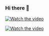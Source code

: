 ### Hi there 👋

[![Watch the video](https://img.youtube.com/vi/TLTP0T7CQCU/hqdefault.jpg)](https://www.youtube.com/embed/TLTP0T7CQCU)

[![Watch the video](https://img.youtube.com/vi/mFQ3ONXcxBs/hqdefault.jpg)](https://www.youtube.com/embed/mFQ3ONXcxBs)

<!--
**Arnab-Chowdhury/Arnab-Chowdhury** is a ✨ _special_ ✨ repository because its `README.md` (this file) appears on your GitHub profile.

Here are some ideas to get you started:

- 🔭 I’m currently working on ...
- 🌱 I’m currently learning ...
- 👯 I’m looking to collaborate on ...
- 🤔 I’m looking for help with ...
- 💬 Ask me about ...
- 📫 How to reach me: ...
- 😄 Pronouns: ...
- ⚡ Fun fact: ...
-->
